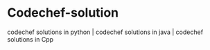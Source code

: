 # Codechef-solution
codechef solutions in python | codechef solutions in java | codechef solutions in Cpp
